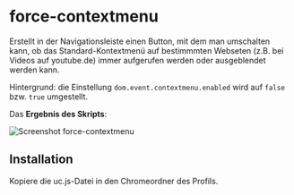 # force-contextmenu
Erstellt in der Navigationsleiste einen Button, mit dem man umschalten kann, ob das Standard-Kontextmenü auf bestimmmten Webseten (z.B. bei Videos auf youtube.de) immer 
aufgerufen werden oder ausgeblendet werden kann.

Hintergrund: die Einstellung `dom.event.contextmenu.enabled` wird auf `false` bzw. `true` umgestellt.

Das **Ergebnis des Skripts**:

![Screenshot force-contextmenu](https://github.com/ardiman/userChrome.js/raw/master/force-contextmenu/scr_force-contextmenu.png)

## Installation
Kopiere die uc.js-Datei in den Chromeordner des Profils.


